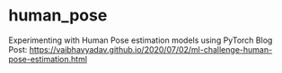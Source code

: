 # human_pose
 Experimenting with Human Pose estimation models using PyTorch
 Blog Post: https://vaibhavyadav.github.io/2020/07/02/ml-challenge-human-pose-estimation.html
